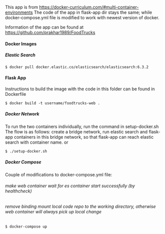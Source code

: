 This app is from https://docker-curriculum.com/#multi-container-environments
The code of the app in flask-app dir stays the same; while docker-compose.yml file is modified to work with newest version of docker.

Information of the app can be found at https://github.com/prakhar1989/FoodTrucks

#### Docker Images
##### Elastic Search 
```
$ docker pull docker.elastic.co/elasticsearch/elasticsearch:6.3.2
```
#### Flask App 
Instructions to build the image with the code in this folder can be found in Dockerfile
```
$ docker build -t username/foodtrucks-web .
```

##### Docker Network
To run the two containers individually, run the command in setup-docker.sh
The flow is as follows: create a bridge network, run elastic search and flask-app containers in this bridge network, so that flask-app can reach elastic search with container name. 
or
```
$ ./setup-docker.sh
```

##### Docker Compose
Couple of modifications to docker-compose.yml file: 
###### make web container wait for es container start successfully (by healthcheck)
###### remove binding mount local code repo to the working directory, otherwise web container will always pick up local change
```
$ docker-compose up
```
